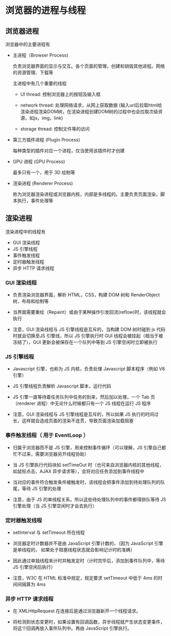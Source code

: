 # 浏览器的进程与线程

## 浏览器进程

浏览器中的主要进程有

- 主进程（Browser Process)

  负责浏览器界面的显示与交互。各个页面的管理，创建和销毁其他进程。网络的资源管理、下载等

  主进程中有几个重要的线程

  - UI thread: 控制浏览器上的按钮及输入框

  - network thread: 处理网络请求，从网上获取数据 (输入url后拉取html给渲染进程渲染DOM树，在渲染进程创建DOM树的过程中也会拉取次级资源，如js，img，link)

  - storage thread: 控制文件等的访问

- 第三方插件进程 (Plugin Process)

  每种类型的插件对应一个进程，仅当使用该插件时才创建

- GPU 进程 (GPU Process)

  最多只有一个，用于 3D 绘制等

- 渲染进程 (Renderer Process)

  称为浏览器渲染进程或浏览器内核，内部是多线程的。主要负责页面渲染，脚本执行，事件处理等

## 渲染进程

渲染进程中的线程有

- GUI 渲染线程
- JS 引擎线程
- 事件触发线程
- 定时器触发线程
- 异步 HTTP 请求线程

### GUI 渲染线程

- 负责渲染浏览器界面，解析 HTML，CSS，构建 DOM 树和 RenderObject 树，布局和绘制等

- 当界面需要重绘（Repaint）或由于某种操作引发回流(reflow)时，该线程就会执行

- 注意，GUI 渲染线程与 JS 引擎线程是互斥的，当构建 DOM 树时碰到 js 代码时就会切换至JS 引擎线，所以 JS 引擎执行时 GUI 线程会被挂起（相当于被冻结了），GUI 更新会被保存在一个队列中等到 JS 引擎空闲时立即被执行


### JS 引擎线程

- Javascript 引擎，也称为 JS 内核，负责处理 Javascript 脚本程序（例如 V8 引擎）

- JS 引擎线程负责解析 Javascript 脚本，运行代码

- JS 引擎一直等待着任务队列中任务的到来，然后加以处理，一个 Tab 页（renderer 进程）中无论什么时候都只有一个 JS 线程在运行 JS 程序

- 注意，GUI 渲染线程与 JS 引擎线程是互斥的，所以如果 JS 执行的时间过长，这样就会造成页面的渲染不连贯，导致页面渲染加载阻塞

### 事件触发线程（ 用于 EventLoop ）

- 归属于浏览器而不是 JS 引擎，用来控制事件循环（可以理解，JS 引擎自己都忙不过来，需要浏览器另开线程协助）

- 当 JS 引擎执行代码块如 setTimeOut 时（也可来自浏览器内核的其他线程，如鼠标点击、AJAX 异步请求等），会将对应任务添加到事件线程中

- 当对应的事件符合触发条件被触发时，该线程会把事件添加到待处理队列的队尾，等待 JS 引擎的处理

- 注意，由于 JS 的单线程关系，所以这些待处理队列中的事件都得排队等待 JS 引擎处理（当 JS 引擎空闲时才会去执行）

### 定时器触发线程

- setInterval 与 setTimeout 所在线程

- 浏览器定时计数器并不是由 JavaScript 引擎计数的，（因为 JavaScript 引擎是单线程的， 如果处于阻塞线程状态就会影响记计时的准确）

- 因此通过单独线程来计时并触发定时（计时完毕后，添加到事件队列中，等待 JS 引擎空闲后执行）

- 注意，W3C 在 HTML 标准中规定，规定要求 setTimeout 中低于 4ms 的时间间隔算为 4ms

### 异步 HTTP 请求线程

- 在 XMLHttpRequest 在连接后是通过浏览器新开一个线程请求。

- 将检测到状态变更时，如果设置有回调函数，异步线程就产生状态变更事件，将这个回调再放入事件队列中。再由 JavaScript 引擎执行。
